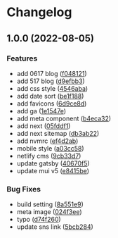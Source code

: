 # Changelog

## 1.0.0 (2022-08-05)


### Features

* add 0617 blog ([f048121](https://github.com/kuriyosh/yoshiki-web/commit/f048121b3e76920ab41044013fe8379833958683))
* add 517 blog ([d9efbb3](https://github.com/kuriyosh/yoshiki-web/commit/d9efbb30215359ba87de326737bd633e6dee12b6))
* add css style ([4546aba](https://github.com/kuriyosh/yoshiki-web/commit/4546abae824a700adff6f427fb1613a16a0ef7dc))
* add date sort ([be1f188](https://github.com/kuriyosh/yoshiki-web/commit/be1f18893ad54d874b644f2e5c84855664d41a0c))
* add favicons ([6d9ce8d](https://github.com/kuriyosh/yoshiki-web/commit/6d9ce8d937e55b65f67822b2dd2525e03b975bd1))
* add ga ([1e1547e](https://github.com/kuriyosh/yoshiki-web/commit/1e1547eb005807a93725a1e7293e7708d67bc5f2))
* add meta component ([b4eca32](https://github.com/kuriyosh/yoshiki-web/commit/b4eca325453c1945a38e4dc7942df49a1c316998))
* add next ([05fddf1](https://github.com/kuriyosh/yoshiki-web/commit/05fddf10a34e634e4e6a7dd620f6052299b72e2b))
* add next sitemap ([db3ab22](https://github.com/kuriyosh/yoshiki-web/commit/db3ab22ddb08ba382a0f2327cf5ed0ca863478c8))
* add nvmrc ([ef4d2ab](https://github.com/kuriyosh/yoshiki-web/commit/ef4d2ab1a0e79783320ad064f681eec0be5f616b))
* mobile style ([a03cc58](https://github.com/kuriyosh/yoshiki-web/commit/a03cc5875af47f95aa33d1ab5b76cb8010616118))
* netlify cms ([9cb33d7](https://github.com/kuriyosh/yoshiki-web/commit/9cb33d7222ad21187778ee6c5189378afa2de2e4))
* update gatsby ([40670f5](https://github.com/kuriyosh/yoshiki-web/commit/40670f5475092caa38958abbca4c5dcb59004b59))
* update mui v5 ([e8415be](https://github.com/kuriyosh/yoshiki-web/commit/e8415be6c34140f9761db510a9ae7b6a28365ca6))


### Bug Fixes

* build setting ([8a551e9](https://github.com/kuriyosh/yoshiki-web/commit/8a551e9411f7447f9d4569b9b012c40576d07195))
* meta image ([024f3ee](https://github.com/kuriyosh/yoshiki-web/commit/024f3ee185fe28bbf0ad327f62bb9790a85a7e44))
* typo ([d74f260](https://github.com/kuriyosh/yoshiki-web/commit/d74f260fe5aa347bef3dd621995be6f7d585e18a))
* update sns link ([5bcb284](https://github.com/kuriyosh/yoshiki-web/commit/5bcb284667c17b7838c9ebdfb648e93493cc62a6))
